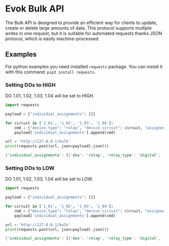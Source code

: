 # Evok Bulk API

The Bulk API is designed to provide an efficient way for clients to update, create or delete large amounts of data. This protocol supports multiple writes in one request, but it is suitable for automated requests thanks JSON protocol, which is easily machine-processed.

## Examples

For python examples you need installed `requests` package. You can install it with this command: `pip3 install requests`.

### Setting DOs to HIGH

DO 1.01, 1.02, 1.03, 1.04 will be set to HIGH.

```python title="Python"
import requests

payload = {"individual_assignments": []}

for circuit in ['1_01', '1_02', '1_03', '1_04']:
    cmd = {"device_type": "relay", "device_circuit": circuit, "assigned_values": {'value': 1}}
    payload['individual_assignments'].append(cmd)

url = 'http://127.0.0.1/bulk'
print(requests.post(url, json=payload).json())
```

```rs title="Output"
{'individual_assignments': [{'dev': 'relay', 'relay_type': 'digital', 'circuit': '1_01', 'value': 0, 'pending': False, 'mode': 'Simple', 'modes': ['Simple', 'PWM'], 'glob_dev_id': 2, 'pwm_freq': 4800.0, 'pwm_duty': 0}, {'dev': 'relay', 'relay_type': 'digital', 'circuit': '1_02', 'value': 0, 'pending': False, 'mode': 'Simple', 'modes': ['Simple', 'PWM'], 'glob_dev_id': 2, 'pwm_freq': 4800.0, 'pwm_duty': 0}, {'dev': 'relay', 'relay_type': 'digital', 'circuit': '1_03', 'value': 0, 'pending': False, 'mode': 'Simple', 'modes': ['Simple', 'PWM'], 'glob_dev_id': 2, 'pwm_freq': 4800.0, 'pwm_duty': 0}, {'dev': 'relay', 'relay_type': 'digital', 'circuit': '1_04', 'value': 0, 'pending': False, 'mode': 'Simple', 'modes': ['Simple', 'PWM'], 'glob_dev_id': 2, 'pwm_freq': 4800.0, 'pwm_duty': 0}]}
```

### Setting DOs to LOW

DO 1.01, 1.02, 1.03, 1.04 will be set to LOW.

```python title="Python"
import requests

payload = {"individual_assignments": []}

for circuit in ['1_01', '1_02', '1_03', '1_04']:
    cmd = {"device_type": "relay", "device_circuit": circuit, "assigned_values": {'value': 0}}
    payload['individual_assignments'].append(cmd)

url = 'http://127.0.0.1/bulk'
print(requests.post(url, json=payload).json())
```

``` rs title="Output"
{'individual_assignments': [{'dev': 'relay', 'relay_type': 'digital', 'circuit': '1_01', 'value': 1, 'pending': False, 'mode': 'Simple', 'modes': ['Simple', 'PWM'], 'glob_dev_id': 2, 'pwm_freq': 4800.0, 'pwm_duty': 0}, {'dev': 'relay', 'relay_type': 'digital', 'circuit': '1_02', 'value': 1, 'pending': False, 'mode': 'Simple', 'modes': ['Simple', 'PWM'], 'glob_dev_id': 2, 'pwm_freq': 4800.0, 'pwm_duty': 0}, {'dev': 'relay', 'relay_type': 'digital', 'circuit': '1_03', 'value': 1, 'pending': False, 'mode': 'Simple', 'modes': ['Simple', 'PWM'], 'glob_dev_id': 2, 'pwm_freq': 4800.0, 'pwm_duty': 0}, {'dev': 'relay', 'relay_type': 'digital', 'circuit': '1_04', 'value': 1, 'pending': False, 'mode': 'Simple', 'modes': ['Simple', 'PWM'], 'glob_dev_id': 2, 'pwm_freq': 4800.0, 'pwm_duty': 0}]}
```
